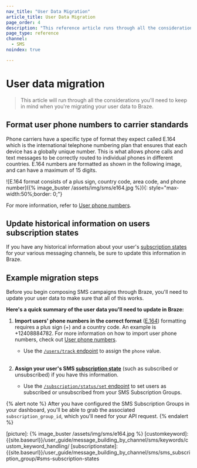 ```yaml
---
nav_title: "User Data Migration"
article_title: User Data Migration
page_order: 4
description: "This reference article runs through all the considerations you'll need to keep in mind when you're migrating your user data to Braze."
page_type: reference
channel:
  - SMS
noindex: true

---
```


# User data migration

> This article will run through all the considerations you'll need to keep in mind when you're migrating your user data to Braze.

## Format user phone numbers to carrier standards

Phone carriers have a specific type of format they expect called E.164 which is the international telephone numbering plan that ensures that each device has a globally unique number. This is what allows phone calls and text messages to be correctly routed to individual phones in different countries. E.164 numbers are formatted as shown in the following image, and can have a maximum of 15 digits.

![E.164 format consists of a plus sign, country code, area code, and phone number]({% image_buster /assets/img/sms/e164.jpg %}){: style="max-width:50%;border: 0;"}

For more information, refer to [User phone numbers]({{site.baseurl}}/user_guide/message_building_by_channel/sms/phone_numbers/user_phone_numbers/).

## Update historical information on users subscription states

If you have any historical information about your user's [subscription states]({{site.baseurl}}/user_guide/message_building_by_channel/sms/sms_subscription_group/#sms-subscription-states) for your various messaging channels, be sure to update this information in Braze.

## Example migration steps

Before you begin composing SMS campaigns through Braze, you'll need to update your user data to make sure that all of this works.

**Here's a quick summary of the user data you'll need to update in Braze:**

1. **Import users' phone numbers in the correct format** ([E.164](https://en.wikipedia.org/wiki/E.164)) formatting requires a plus sign (+) and a country code. An example is +12408884782. For more information on how to import user phone numbers, check out [User phone numbers]({{site.baseurl}}/user_guide/message_building_by_channel/sms/phone_numbers/user_phone_numbers/).
    * Use the [`/users/track` endpoint]({{site.baseurl}}/api/endpoints/user_data/post_user_track/) to assign the `phone` value.<br><br>

2. **Assign your user's SMS [subscription state]({{site.baseurl}}/user_guide/message_building_by_channel/sms/sms_subscription_group/#sms-subscription-states)** (such as subscribed or unsubscribed) if you have this information.
    * Use the [`/subscription/status/set` endpoint]({{site.baseurl}}/api/endpoints/subscription_groups/post_update_user_subscription_group_status/) to set users as subscribed or unsubscribed from your SMS Subscription Groups.

{% alert note %}
After you have configured the SMS Subscription Groups in your dashboard, you'll be able to grab the associated `subscription_group_id`, which you'll need for your API request.
{% endalert %}

[0]: https://en.wikipedia.org/wiki/E.164
[userphone]: {{site.baseurl}}/user_guide/message_building_by_channel/sms/phone_numbers/user_phone_numbers/
[1]: {{site.baseurl}}/api/endpoints/user_data/post_user_track/
[2]: {{site.baseurl}}/api/endpoints/user_data/post_user_alias/
[3]: {{site.baseurl}}/developer_guide/platform_integration_guides/swift/analytics/setting_user_ids/#aliasing-users
[4]: {{site.baseurl}}/developer_guide/platform_integration_guides/android/analytics/setting_user_ids/#aliasing-users
[5]: {{site.baseurl}}/developer_guide/platform_integration_guides/web/analytics/setting_user_ids/#aliasing-users
[6]: {{site.baseurl}}/api/endpoints/subscription_groups/post_update_user_subscription_group_status/
[picture]: {% image_buster /assets/img/sms/e164.jpg %}
[customkeyword]: {{site.baseurl}}/user_guide/message_building_by_channel/sms/keywords/custom_keyword_handling/
[subscriptionstate]: {{site.baseurl}}/user_guide/message_building_by_channel/sms/sms_subscription_group/#sms-subscription-states
